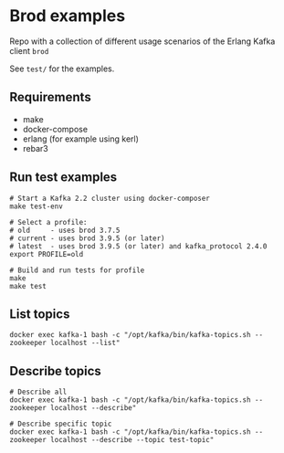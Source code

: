# Brod examples
Repo with a collection of different usage scenarios of the Erlang Kafka client `brod`

See `test/` for the examples.

## Requirements

* make
* docker-compose
* erlang (for example using kerl)
* rebar3

## Run test examples

```
# Start a Kafka 2.2 cluster using docker-composer
make test-env

# Select a profile:
# old     - uses brod 3.7.5
# current - uses brod 3.9.5 (or later)
# latest  - uses brod 3.9.5 (or later) and kafka_protocol 2.4.0
export PROFILE=old

# Build and run tests for profile
make
make test
```

## List topics

```
docker exec kafka-1 bash -c "/opt/kafka/bin/kafka-topics.sh --zookeeper localhost --list"
```

## Describe topics

```
# Describe all
docker exec kafka-1 bash -c "/opt/kafka/bin/kafka-topics.sh --zookeeper localhost --describe"

# Describe specific topic
docker exec kafka-1 bash -c "/opt/kafka/bin/kafka-topics.sh --zookeeper localhost --describe --topic test-topic"
```
